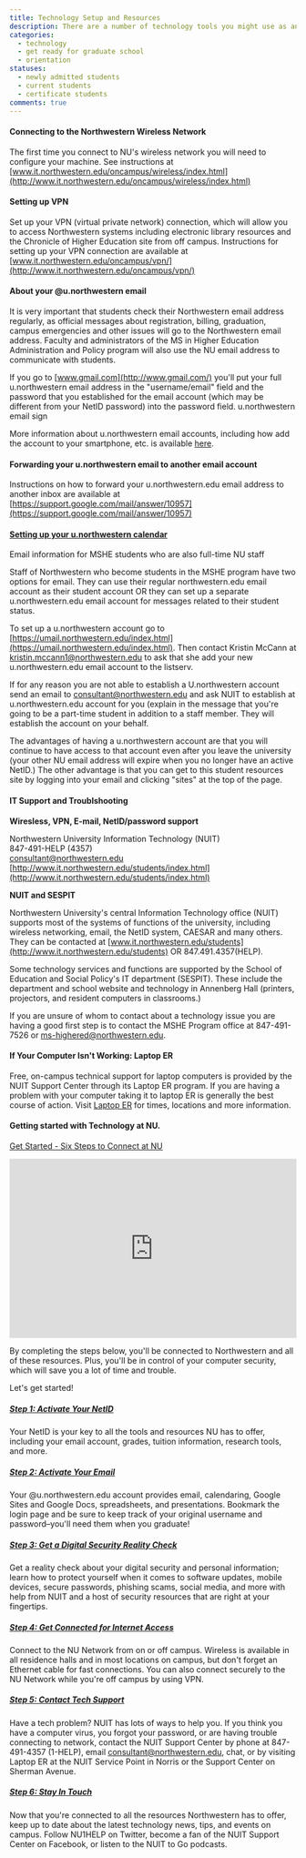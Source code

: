```yaml
---
title: Technology Setup and Resources
description: There are a number of technology tools you might use as an MSHE student. Learn how to connect to the wireless network, set up VPN, access your u.northwestern.edu email address, and troublesheet common IT issues.
categories: 
  - technology
  - get ready for graduate school
  - orientation
statuses:
  - newly admitted students
  - current students
  - certificate students
comments: true
---
```


#### Connecting to the Northwestern Wireless Network

The first time you connect to NU's wireless network you will need to configure your machine. See instructions at [www.it.northwestern.edu/oncampus/wireless/index.html](http://www.it.northwestern.edu/oncampus/wireless/index.html)

#### Setting up VPN

Set up your VPN (virtual private network) connection, which will allow you to access Northwestern systems including electronic library resources and the Chronicle of Higher Education site from off campus. Instructions for setting up your VPN connection are available at [www.it.northwestern.edu/oncampus/vpn/](http://www.it.northwestern.edu/oncampus/vpn/)

#### About your @u.northwestern email

It is very important that students check their Northwestern email address regularly, as official messages about registration, billing, graduation, campus emergencies and other issues will go to the Northwestern email address. Faculty and administrators of the MS in Higher Education Administration and Policy program will also use the NU email address to communicate with students.

If you go to [www.gmail.com](http://www.gmail.com/) you'll put your full u.northwestern email address in the "username/email" field and the password that you established for the email account (which may be different from your NetID password) into the password field. u.northwestern email sign

More information about u.northwestern email accounts, including how add the account to your smartphone, etc. is available [here](http://www.it.northwestern.edu/mobility/index.html).

#### Forwarding your u.northwestern email to another email account

Instructions on how to forward your u.northwestern.edu email address to another inbox are available at [https://support.google.com/mail/answer/10957](https://support.google.com/mail/answer/10957)

#### [Setting up your u.northwestern calendar](http://www.it.northwestern.edu/stucollab/calendars.html)

Email information for MSHE students who are also full-time NU staff

Staff of Northwestern who become students in the MSHE program have two options for email. They can use their regular northwestern.edu email account as their student account OR they can set up a separate u.northwestern.edu email account for messages related to their student status.

To set up a u.northwestern account go to [https://umail.northwestern.edu/index.html](https://umail.northwestern.edu/index.html). Then contact Kristin McCann at [kristin.mccann1@northwestern.edu](mailto:kristin.mccann1@northwestern.edu) to ask that she add your new u.northwestern.edu email account to the listserv.

If for any reason you are not able to establish a U.northwestern account send an email to [consultant@northwestern.edu](mailto:consultant@northwestern.edu) and ask NUIT to establish at u.northwestern.edu account for you (explain in the message that you're going to be a part-time student in addition to a staff member. They will establish the account on your behalf.

The advantages of having a u.northwestern account are that you will continue to have access to that account even after you leave the university (your other NU email address will expire when you no longer have an active NetID.) The other advantage is that you can get to this student resources site by logging into your email and clicking "sites" at the top of the page.

#### IT Support and Troublshooting

**Wiresless, VPN, E-mail, NetID/password support**

Northwestern University Information Technology (NUIT)  
847-491-HELP (4357)  
[consultant@northwestern.edu](mailto:consultant@northwestern.edu)  
[http://www.it.northwestern.edu/students/index.html](http://www.it.northwestern.edu/students/index.html)  

**NUIT and SESPIT**

Northwestern University's central Information Technology office (NUIT) supports most of the systems of functions of the university, including wireless networking, email, the NetID system, CAESAR and many others. They can be contacted at [www.it.northwestern.edu/students](http://www.it.northwestern.edu/students) OR 847.491.4357(HELP).

Some technology services and functions are supported by the School of Education and Social Policy's IT department (SESPIT). These include the department and school website and technology in Annenberg Hall (printers, projectors, and resident computers in classrooms.)

If you are unsure of whom to contact about a technology issue you are having a good first step is to contact the MSHE Program office at 847-491-7526 or [ms-highered@northwestern.edu](mailto:ms-highered@northwestern.edu).

#### If Your Computer Isn't Working: Laptop ER

Free, on-campus technical support for laptop computers is provided by the NUIT Support Center through its Laptop ER program. If you are having a problem with your computer taking it to laptop ER is generally the best course of action. Visit [Laptop ER](http://www.it.northwestern.edu/laptoper/) for times, locations and more information.

#### Getting started with Technology at NU.

[Get Started - Six Steps to Connect at NU](http://www.it.northwestern.edu/students/getstarted.html)

<iframe width="100%" height="315" src="https://www.youtube.com/embed/7ztB6x_sJW8" frameborder="0" allowfullscreen=""></iframe>

By completing the steps below, you'll be connected to Northwestern and all of these resources. Plus, you'll be in control of your computer security, which will save you a lot of time and trouble.

Let's get started!

##### [Step 1: Activate Your NetID](http://www.northwestern.edu/login)

Your NetID is your key to all the tools and resources NU has to offer, including your email account, grades, tuition information, research tools, and more.

##### [Step 2: Activate Your Email](http://www.it.northwestern.edu/stucollab/index.html)

Your @u.northwestern.edu account provides email, calendaring, Google Sites and Google Docs, spreadsheets, and presentations. Bookmark the login page and be sure to keep track of your original username and password–you'll need them when you graduate!

##### [Step 3: Get a Digital Security Reality Check](http://www.it.northwestern.edu/security/reality-check/index.html)

Get a reality check about your digital security and personal information; learn how to protect yourself when it comes to software updates, mobile devices, secure passwords, phishing scams, social media, and more with help from NUIT and a host of security resources that are right at your fingertips.

##### [Step 4: Get Connected for Internet Access](http://www.it.northwestern.edu/connected/index.html)

Connect to the NU Network from on or off campus. Wireless is available in all residence halls and in most locations on campus, but don't forget an Ethernet cable for fast connections. You can also connect securely to the NU Network while you're off campus by using VPN.

##### [Step 5: Contact Tech Support](http://www.it.northwestern.edu/supportcenter/index.html)

Have a tech problem? NUIT has lots of ways to help you. If you think you have a computer virus, you forgot your password, or are having trouble connecting to network, contact the NUIT Support Center by phone at 847-491-4357 (1-HELP), email consultant@northwestern.edu, chat, or by visiting Laptop ER at the NUIT Service Point in Norris or the Support Center on Sherman Avenue.

##### [Step 6: Stay In Touch](http://www.it.northwestern.edu/connected/social-networking/index.html)

Now that you're connected to all the resources Northwestern has to offer, keep up to date about the latest technology news, tips, and events on campus. Follow NU1HELP on Twitter, become a fan of the NUIT Support Center on Facebook, or listen to the NUIT to Go podcasts.
